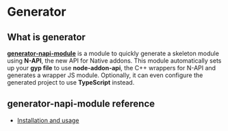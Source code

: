 # Generator

## What is generator

**[generator-napi-module](https://www.npmjs.com/package/generator-napi-module)** is a module to quickly generate a skeleton module using
**N-API**, the new API for Native addons. This module automatically sets up your
**gyp file** to use **node-addon-api**, the C++ wrappers for N-API and generates
a wrapper JS module. Optionally, it can even configure the generated project to
use **TypeScript** instead.

## **generator-napi-module** reference

- [Installation and usage](https://www.npmjs.com/package/generator-napi-module#installation)
